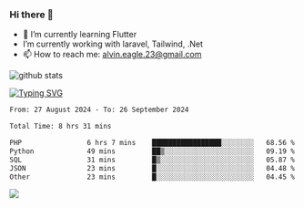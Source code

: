 ### Hi there 👋
- 🌱 I’m currently learning Flutter
-  I’m currently working with laravel, Tailwind, .Net
- 📫 How to reach me: alvin.eagle.23@gmail.com



![github stats](https://github-readme-stats.vercel.app/api?username=alvnfaiz&show_icons=true)


[![Typing SVG](http://readme-typing-svg.herokuapp.com?font=Montserrat&color=%2336BCF7&duration=4000&center=true&lines=Alvin+Faiz;Fullstack+Developer;PHP%2C+Java%2C+Javascript%2C+Python;Laravel%2C+Vue%202%2C+Tailwind%2C+Bootstrap)](https://git.io/typing-svg)

<!--[![Alvnfaiz wakatime stats](https://github-readme-stats.vercel.app/api/wakatime?username=alvnfaiz&layout=compact&theme=dracula)](https://github.com/anuraghazra/github-readme-stats)

<!--START_SECTION:waka-->

```txt
From: 27 August 2024 - To: 26 September 2024

Total Time: 8 hrs 31 mins

PHP                6 hrs 7 mins    █████████████████░░░░░░░░   68.56 %
Python             49 mins         ██▒░░░░░░░░░░░░░░░░░░░░░░   09.19 %
SQL                31 mins         █▒░░░░░░░░░░░░░░░░░░░░░░░   05.87 %
JSON               23 mins         █░░░░░░░░░░░░░░░░░░░░░░░░   04.48 %
Other              23 mins         █░░░░░░░░░░░░░░░░░░░░░░░░   04.45 %
```

<!--END_SECTION:waka-->

  <!-- Change the `github-readme-stats.anuraghazra1.vercel.app` to `github-readme-stats.vercel.app`  -->
  <img align="center" src="https://github-readme-stats.anuraghazra1.vercel.app/api/top-langs/?username=alvnfaiz&layout=compact" />
<!--
**alvnfaiz/alvnfaiz** is a ✨ _special_ ✨ repository because its `README.md` (this file) appears on your GitHub profile.

Here are some ideas to get you started:

- 🔭 I’m currently working on ...
- 🌱 I’m currently learning ...
- 👯 I’m looking to collaborate on ...
- 🤔 I’m looking for help with ...
- 💬 Ask me about ...
- 📫 How to reach me: ...
- 😄 Pronouns: ...
- ⚡ Fun fact: ...
-->

